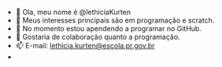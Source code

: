- 👋 Ola, meu nome é @lethiciaKurten
- 👀 Meus interesses principais são em programação e scratch.
- 🌱 No momento estou apendendo a programar no GitHub.
- 💞️ Gostaria de colaboração quanto a programação.
- 📫 E-mail: lethicia.kurten@escola.pr.gov.br
- 
